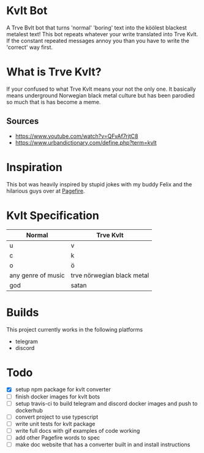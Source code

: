 # Kvlt Bot
A Trve Bvlt bot that turns 'normal' 'boring' text into the köölest blackest
metalest text! This bot repeats whatever your write translated into Trve Kvlt.
If the constant repeated messages annoy you than you have to write the 'correct'
way first.

# What is Trve Kvlt?
If your confused to what Trve Kvlt means your not the only one. It basically
means underground Norwegian black metal culture but has been parodied so much
that is has become a meme.

## Sources
- https://www.youtube.com/watch?v=QFvAf7rjtC8
- https://www.urbandictionary.com/define.php?term=kvlt

# Inspiration
This bot was heavily inspired by stupid jokes with my buddy Felix and the
hilarious guys over at
[Pagefire](https://www.youtube.com/channel/UC6gD8kk_Z_5bX2PcRk2fwDg).

# Kvlt Specification
| Normal             | Trve Kvlt                   |
| -------------------| ----------------------------|
| u                  | v                           |
| c                  | k                           |
| o                  | ö                           |
| any genre of music | trve nörwegian black metal  |
| god                | satan                       |

# Builds
This project currently works in the following platforms
- telegram
- discord

# Todo
- [x] setup npm package for kvlt converter
- [ ] finish docker images for kvlt bots
- [ ] setup travis-ci to build telegram and discord docker images and push to
  dockerhub
- [ ] convert project to use typescript
- [ ] write unit tests for kvlt package
- [ ] write full docs with gif examples of code working
- [ ] add other Pagefire words to spec
- [ ] make doc website that has a converter built in and install instructions
